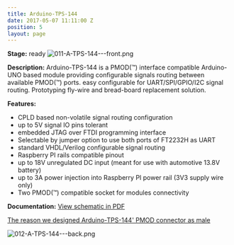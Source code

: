 ```yaml
---
title: Arduino-TPS-144
date: 2017-05-07 11:11:00 Z
position: 5
layout: page
---
```


**Stage:** ready
![011-A-TPS-144---front.png](/uploads/Arduino-TPS-144/011-A-TPS-144---front.png)

**Description:**
Arduino-TPS-144 is a PMOD(™) interface compatible Arduino-UNO based module providing configurable signals routing between available PMOD(™) ports. easy configurable for UART/SPI/GPIO/I2C signal routing. Prototyping fly-wire and bread-board replacement solution.

**Features:**
* CPLD based non-volatile signal routing configuration
* up to 5V signal IO pins tolerant
* embedded JTAG over FTDI programming interface
* Selectable by jumper option to use both ports of FT2232H as UART
* standard VHDL/Verilog configurable signal routing
* Raspberry PI rails compatible pinout
* up to 18V unregulated DC input (meant for use with automotive 13.8V battery)
* up to 3A power injection into Raspberry PI power rail (3V3 supply wire only)
* Two PMOD(™) compatible socket for modules connectivity

**Documentation:**
[View schematic in PDF](/uploads/Arduino-TPS-144/A-TPS-144%20Scheme.PDF)

[The reason we designed Arduino-TPS-144' PMOD connector as male](/articles/arduino-tps-144-whymale/)

![012-A-TPS-144---back.png](/uploads/Arduino-TPS-144/012-A-TPS-144---back.png)